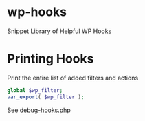 wp-hooks
========

Snippet Library of Helpful WP Hooks



Printing Hooks
========

Print the entire list of added filters and actions
```PHP
global $wp_filter;
var_export( $wp_filter );
```
See [debug-hooks.php](https://github.com/zgordon/wp-hooks/blob/master/debug-hooks.php)

